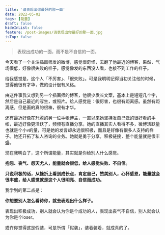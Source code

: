 ```yaml
---
title: '请表现出你最好的那一面'
date: 2022-05-02
tags: [能量]
draft: false
hideInList: false
feature: /post-images/请表现出你最好的那一面.jpg
isTop: false
---
```


> 表现出成功的一面，而不是不自信的一面。

<!--more-->


今天看了一个关注插画师发的微博，感觉很奇怪，去翻了他最近的博客，果然，气场很低，好像很失败的样子，感觉像发的东西没人看，也接不到工作的样子。

给我感觉是，这个人「不厉害」、「很失败」。可是我明明记得当初关注他的时候，觉得他很有才华，做的设计很有风格。

由这件事我又想到另一个插画师的博客，他很少发长文案，基本上是短短几个字，然后是自己最近的写生，或照片。给人感觉是：很厉害，也很有距离感。虽然有距离感，但是画的真的很棒，很有才华。

还有最近好像在升腾的另一位手帐博主，一直以来她坚持发自己做的很好看的手帐，最近好像更活跃了，频频有直播分享。她的直播其实人看得不多，微博活跃量也就是个小v的量，可是她的发言却永远很积极，而且是好像有很多人支持的样子。她还开拓了私人咨询的业务。她就是勇于分享，积极链接，整个能量就是很丰盛。

现在我明白了，这个所谓能量，其实就是你给别人什么感觉。

**抱怨、丧气、怨天尤人，能量就会很低，给人感觉失败、不自信。**

**只说积极的话，从挫折上看到成长点，肯定自己，赞美别人，心怀感恩，能量就会很丰盛，给人感觉就是这个人很明亮、自信而成功。**

我学到的第二点是：

**你想要别人怎么看待你，就去表现出什么样子。**

表现出积极成功，别人就会认为你是个成功的人，表现出丧气不自信，别人就会认为你是个loser。

或许你觉得这是假装，可是所谓「假装」，装着装着，就成真的了。